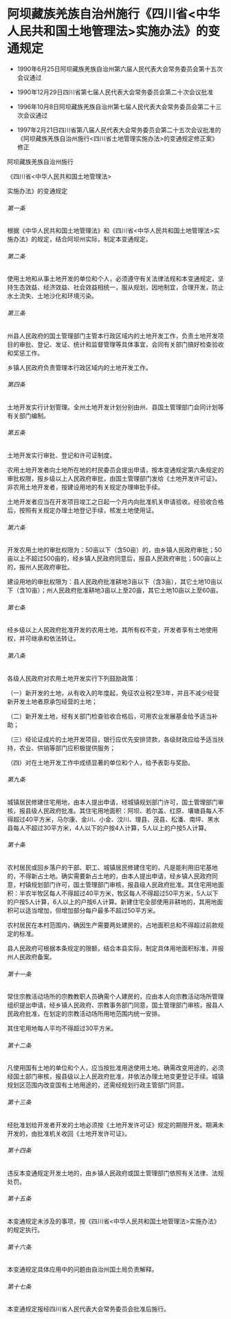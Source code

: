 # 阿坝藏族羌族自治州施行《四川省<中华人民共和国土地管理法>实施办法》的变通规定

- 1990年6月25日阿坝藏族羌族自治州第六届人民代表大会常务委员会第十五次会议通过

- 1990年12月29日四川省第七届人民代表大会常务委员会第二十次会议批准

- 1996年10月8日阿坝藏族羌族自治州第七届人民代表大会常务委员会第二十三次会议通过

- 1997年2月21日四川省第八届人民代表大会常务委员会第二十五次会议批准的《阿坝藏族羌族自治州施行<四川省土地管理实施办法>的变通规定修正案》修正

<!-- INFO END -->

阿坝藏族羌族自治州施行

《四川省<中华人民共和国土地管理法>

实施办法》的变通规定

###### 第一条

根据《中华人民共和国土地管理法》和《四川省<中华人民共和国土地管理法>实施办法》的规定，结合阿坝州实际，制定本变通规定。

###### 第二条

使用土地和从事土地开发的单位和个人，必须遵守有关法律法规和本变通规定，坚持生态效益、经济效益、社会效益相统一，服从规划，因地制宜，合理开发，防止水土流失、土地沙化和环境污染。

###### 第三条

州县人民政府的国土管理部门主管本行政区域内的土地开发工作，负责土地开发项目的审批、登记、发证、统计和监督管理等具体事宜，会同有关部门搞好检查验收和奖惩工作。

乡镇人民政府负责管理本行政区域内的土地开发工作。

###### 第四条

土地开发实行计划管理。全州土地开发计划分别由州、县国土管理部门会同计划等有关部门编制。

###### 第五条

土地开发实行审批、登记和许可证制度。

农用土地开发者向土地所在地的村民委员会提出申请，按本变通规定第六条规定的审批权限，报乡级以上人民政府审批，由国土管理部门发给《土地开发许可证》。非农用土地开发者，按建设用地的有关规定办理审批手续。

土地开发者应当在开发项目竣工之日起一个月内向批准机关申请验收。经验收合格后，按照有关规定办理土地登记手续，核发土地使用证。

###### 第六条

开发农用土地的审批权限为：50亩以下（含50亩）的，由乡镇人民政府审批；50亩以上不超过500亩的，经乡镇人民政府同意后，报县人民政府审批；500亩以上的，报州人民政府审批。

建设用地的审批权限为：县人民政府批准耕地3亩以下（含3亩），其它土地10亩以下（含10亩）；州人民政府批准耕地3亩以上至20亩，其它土地10亩以上至60亩。

###### 第七条

经乡级以上人民政府批准开发的农用土地，其所有权不变，开发者享有土地使用权，并可继承和依法转让。

###### 第八条

各级人民政府对农用土地开发实行下列鼓励政策：

（一）新开发的土地，从有收入的年度起，免征农业税2至3年，并且不减少经营新开发土地者原承包经营的土地；

（二）新开发土地，经有关部门检查验收合格后，可用农业发展基金给予适当补助；

（三）经论证成片的土地开发项目，银行应优先安排贷款，各级财政应给予适当扶持，农业、供销等部门应积极提供服务；

（四）对在土地开发工作中成绩显著的单位和个人，给予表彰与奖励。

###### 第九条

城镇居民修建住宅用地，由本人提出申请，经城镇规划部门许可，国土管理部门审核，报县级人民政府批准。其住宅用地面积：阿坝、若尔盖、红原、壤塘县每人不得超过40平方米，马尔康、金川、小金、汶川、理县、茂县、松潘、南坪、黑水县每人不超过30平方米，4人以下的户按4人计算，5人以上的户按5人计算。

###### 第十条

农村居民或回乡落户的干部、职工、城镇居民修建住宅的，凡是能利用旧宅基地的，不得新占土地。确实需要新占土地的，由本人提出申请，经乡镇人民政府同意，村镇规划部门许可，国土管理部门审核，报县级人民政府批准。其住宅用地面积：半农半牧区每人不得超过40平方米，牧区每人不得超过50平方米，5人以下的户按5人计算，6人以上的户按6人计算。新建住宅全部使用非耕地的，其用地面积可以适当增加，但增加部分每户最多不超过50平方米。

农村居民在本村范围内，确因生产需要两处建房的，占地面积总和不得超过前款规定的标准。

县人民政府可根据本条规定的限额，结合本县实际，制定具体用地面积标准，并报州人民政府备案。

###### 第十一条

常住宗教活动场所的宗教教职人员确需个人建房的，应由本人向宗教活动场所管理组织提出申请，经乡镇人民政府、宗教事务部门同意，国土管理部门审核，报县人民政府批准，在划定的宗教活动场所用地范围内统一安排。

其住宅用地每人平均不得超过30平方米。

###### 第十二条

凡使用国有土地的单位和个人，应当按批准用途使用土地。确需改变用途的，必须经国土部门审核，报县级以上人民政府批准，并依法办理土地变更登记手续。城镇规划区范围内改变国有土地用途的，还需经规划行政主管部门同意。

###### 第十三条

经批准划给开发者开发的土地必须按《土地开发许可证》规定的期限开发。期满未开发的，由批准机关收回《土地开发许可证》。

###### 第十四条

违反本变通规定开发土地的，由乡镇人民政府或国土管理部门依照有关法律、法规处罚。

###### 第十五条

本变通规定未涉及的事项，按《四川省<中华人民共和国土地管理法>实施办法》的规定执行。

###### 第十六条

本变通规定具体应用中的问题由自治州国土局负责解释。

###### 第十七条

本变通规定报经四川省人民代表大会常务委员会批准后施行。
